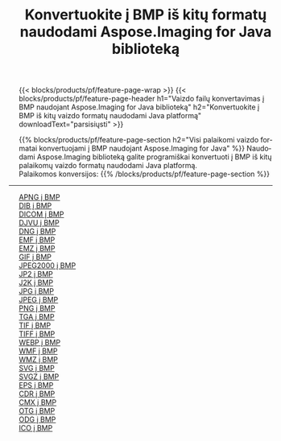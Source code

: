﻿---
title: Konvertuokite į BMP iš kitų formatų naudodami Aspose.Imaging for Java biblioteką 
weight: 3920
url: /lt/java/conversion/to/bmp 
lang: lt
langdirlevel: 2
locales: zh-hans,ja,it,ru,de,es,fr,nl,id,lt,pl,pt,vi,tr,ko,zh-hant,ar,hi,th,sv,cs,uk,he
description: Naudodami Aspose.Imaging galite konvertuoti į BMP iš kitų formatų naudodami Java
---

{{< blocks/products/pf/feature-page-wrap >}}
{{< blocks/products/pf/feature-page-header h1="Vaizdo failų konvertavimas į BMP naudojant Aspose.Imaging for Java biblioteką" h2="Konvertuokite į BMP iš kitų vaizdo formatų naudodami Java platformą" downloadText="parsisiųsti" >}}


{{% blocks/products/pf/feature-page-section  h2="Visi palaikomi vaizdo formatai konvertuojami į BMP naudojant Aspose.Imaging for Java" %}}
Naudodami Aspose.Imaging biblioteką galite programiškai konvertuoti į BMP iš kitų palaikomų vaizdo formatų naudodami Java platformą.
<br/>
Palaikomos konversijos:
{{% /blocks/products/pf/feature-page-section %}}
<div class="container-fluid productfamilypage bg-gray">
    <div class="convertypes bg-gray agp-content section">
        <div class="container">
		<hr style="margin-left:-20px;"/>
		<div class="row other-converters">
		    <div class='col-md-2 other-converter remove-lp remove-rp'><a href="/imaging/lt/java/conversion/apng-to-bmp" >APNG į BMP</a></div>
<div class='col-md-2 other-converter remove-lp remove-rp'><a href="/imaging/lt/java/conversion/dib-to-bmp" >DIB į BMP</a></div>
<div class='col-md-2 other-converter remove-lp remove-rp'><a href="/imaging/lt/java/conversion/dicom-to-bmp" >DICOM į BMP</a></div>
<div class='col-md-2 other-converter remove-lp remove-rp'><a href="/imaging/lt/java/conversion/djvu-to-bmp" >DJVU į BMP</a></div>
<div class='col-md-2 other-converter remove-lp remove-rp'><a href="/imaging/lt/java/conversion/dng-to-bmp" >DNG į BMP</a></div>
<div class='col-md-2 other-converter remove-lp remove-rp'><a href="/imaging/lt/java/conversion/emf-to-bmp" >EMF į BMP</a></div>
<div class='col-md-2 other-converter remove-lp remove-rp'><a href="/imaging/lt/java/conversion/emz-to-bmp" >EMZ į BMP</a></div>
<div class='col-md-2 other-converter remove-lp remove-rp'><a href="/imaging/lt/java/conversion/gif-to-bmp" >GIF į BMP</a></div>
<div class='col-md-2 other-converter remove-lp remove-rp'><a href="/imaging/lt/java/conversion/jpeg2000-to-bmp" >JPEG2000 į BMP</a></div>
<div class='col-md-2 other-converter remove-lp remove-rp'><a href="/imaging/lt/java/conversion/jp2-to-bmp" >JP2 į BMP</a></div>
<div class='col-md-2 other-converter remove-lp remove-rp'><a href="/imaging/lt/java/conversion/j2k-to-bmp" >J2K į BMP</a></div>
<div class='col-md-2 other-converter remove-lp remove-rp'><a href="/imaging/lt/java/conversion/jpg-to-bmp" >JPG į BMP</a></div>
<div class='col-md-2 other-converter remove-lp remove-rp'><a href="/imaging/lt/java/conversion/jpeg-to-bmp" >JPEG į BMP</a></div>
<div class='col-md-2 other-converter remove-lp remove-rp'><a href="/imaging/lt/java/conversion/png-to-bmp" >PNG į BMP</a></div>
<div class='col-md-2 other-converter remove-lp remove-rp'><a href="/imaging/lt/java/conversion/tga-to-bmp" >TGA į BMP</a></div>
<div class='col-md-2 other-converter remove-lp remove-rp'><a href="/imaging/lt/java/conversion/tif-to-bmp" >TIF į BMP</a></div>
<div class='col-md-2 other-converter remove-lp remove-rp'><a href="/imaging/lt/java/conversion/tiff-to-bmp" >TIFF į BMP</a></div>
<div class='col-md-2 other-converter remove-lp remove-rp'><a href="/imaging/lt/java/conversion/webp-to-bmp" >WEBP į BMP</a></div>
<div class='col-md-2 other-converter remove-lp remove-rp'><a href="/imaging/lt/java/conversion/wmf-to-bmp" >WMF į BMP</a></div>
<div class='col-md-2 other-converter remove-lp remove-rp'><a href="/imaging/lt/java/conversion/wmz-to-bmp" >WMZ į BMP</a></div>
<div class='col-md-2 other-converter remove-lp remove-rp'><a href="/imaging/lt/java/conversion/svg-to-bmp" >SVG į BMP</a></div>
<div class='col-md-2 other-converter remove-lp remove-rp'><a href="/imaging/lt/java/conversion/svgz-to-bmp" >SVGZ į BMP</a></div>
<div class='col-md-2 other-converter remove-lp remove-rp'><a href="/imaging/lt/java/conversion/eps-to-bmp" >EPS į BMP</a></div>
<div class='col-md-2 other-converter remove-lp remove-rp'><a href="/imaging/lt/java/conversion/cdr-to-bmp" >CDR į BMP</a></div>
<div class='col-md-2 other-converter remove-lp remove-rp'><a href="/imaging/lt/java/conversion/cmx-to-bmp" >CMX į BMP</a></div>
<div class='col-md-2 other-converter remove-lp remove-rp'><a href="/imaging/lt/java/conversion/otg-to-bmp" >OTG į BMP</a></div>
<div class='col-md-2 other-converter remove-lp remove-rp'><a href="/imaging/lt/java/conversion/odg-to-bmp" >ODG į BMP</a></div>
<div class='col-md-2 other-converter remove-lp remove-rp'><a href="/imaging/lt/java/conversion/ico-to-bmp" >ICO į BMP</a></div>
                </div>
        </div>
    </div>
</div>
<br/>

